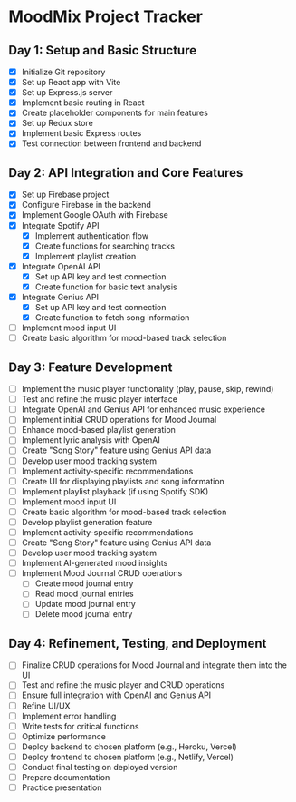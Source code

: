 # MoodMix Project Tracker

## Day 1: Setup and Basic Structure
- [X] Initialize Git repository
- [X] Set up React app with Vite
- [X] Set up Express.js server
- [X] Implement basic routing in React
- [X] Create placeholder components for main features
- [X] Set up Redux store
- [x] Implement basic Express routes
- [X] Test connection between frontend and backend

## Day 2: API Integration and Core Features

- [X] Set up Firebase project
- [X] Configure Firebase in the backend
- [X] Implement Google OAuth with Firebase
- [X] Integrate Spotify API
  - [X] Implement authentication flow
  - [X] Create functions for searching tracks
  - [X] Implement playlist creation
- [X] Integrate OpenAI API
  - [X] Set up API key and test connection
  - [X] Create function for basic text analysis
- [X] Integrate Genius API
  - [X] Set up API key and test connection
  - [X] Create function to fetch song information
- [ ] Implement mood input UI
- [ ] Create basic algorithm for mood-based track selection

## Day 3: Feature Development
- [ ] Implement the music player functionality (play, pause, skip, rewind)
- [ ] Test and refine the music player interface
- [ ] Integrate OpenAI and Genius API for enhanced music experience
- [ ] Implement initial CRUD operations for Mood Journal
- [ ] Enhance mood-based playlist generation
- [ ] Implement lyric analysis with OpenAI
- [ ] Create "Song Story" feature using Genius API data
- [ ] Develop user mood tracking system
- [ ] Implement activity-specific recommendations
- [ ] Create UI for displaying playlists and song information
- [ ] Implement playlist playback (if using Spotify SDK)
- [ ] Implement mood input UI
- [ ] Create basic algorithm for mood-based track selection
- [ ] Develop playlist generation feature
- [ ] Implement activity-specific recommendations
- [ ] Create "Song Story" feature using Genius API data
- [ ] Develop user mood tracking system
- [ ] Implement AI-generated mood insights
- [ ] Implement Mood Journal CRUD operations
  - [ ] Create mood journal entry
  - [ ] Read mood journal entries
  - [ ] Update mood journal entry
  - [ ] Delete mood journal entry

## Day 4: Refinement, Testing, and Deployment
- [ ] Finalize CRUD operations for Mood Journal and integrate them into the UI
- [ ] Test and refine the music player and CRUD operations
- [ ] Ensure full integration with OpenAI and Genius API
- [ ] Refine UI/UX
- [ ] Implement error handling
- [ ] Write tests for critical functions
- [ ] Optimize performance
- [ ] Deploy backend to chosen platform (e.g., Heroku, Vercel)
- [ ] Deploy frontend to chosen platform (e.g., Netlify, Vercel)
- [ ] Conduct final testing on deployed version
- [ ] Prepare documentation
- [ ] Practice presentation